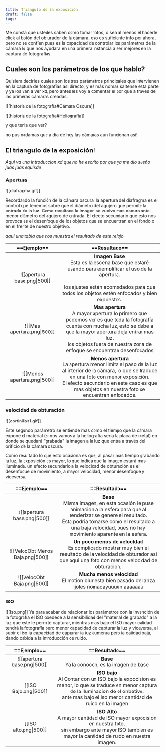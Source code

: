 ```yaml
---
title: Triangulo de la exposición
draft: false
tags:
---
```

Me consta que ustedes saben como tomar fotos, o sea al menos el hacerle click al botón del obturador de la cámara, eso es suficiente info por ahora, pero no se confíen pues es la capacidad de controlar los parámetros de la cámara lo que nos ayudara en una primera instancia a ser mejores en la captura de fotografías.

## Cuales son los parámetros de los que hablo?

Quisiera decirles cuales son los tres parámetros principales que intervienen en la captura de fotografías asi directo, y es más nomas saltense esta parte y ya los van a ver xd, pero antes les voy a comentar el por que a traves de las primeras cámaras creadas. 

![[historia de la fotografía#Cámara Oscura]]

![[historia de la fotografía#Heliografía]]

y que tenia que ver?

no pus nadamas que a día de hoy las cámaras aun funcionan así!

## El triangulo de la exposición!

*Aqui va una introduccion xd que no he escrito por que ya me dio sueño juas juas equisde*

### Apertura

![[diafragma.gif]]

Recordando la función de la cámara oscura, la apertura del diafragma es el control que tenemos sobre que el diámetro del agujero que permite la entrada de la luz. Como resultado la imagen se vuelve mas oscura ante menor diámetro del agujero de entrada.
El efecto secundario que esto nos provoca es el desenfoque de los objetos que se encuentran en el fondo o en el frente de nuestro objetivo.

*aqui una tabla que nos muestra el resultado de este relajo*


|       ==**Ejemplo**==        |                                                                                                                     ==Resultado==                                                                                                                     |
| :--------------------------: | :---------------------------------------------------------------------------------------------------------------------------------------------------------------------------------------------------------------------------------------------------: |
| ![[apertura base.png\|500]]  |                         **Imagen Base**<br>Esta es la escena base que estaré usando para ejemplificar el uso de la apertura.<br><br>los ajustes están acomodados para que todos los objetos estén enfocados y bien expuestos.                         |
|  ![[Mas apertura.png\|500]]  | **Mas apertura**<br>A mayor apertura lo primero que podemos ver es que toda la fotografía cuenta con mucha luz, esto se debe a que la mayor apertura deja entrar mas luz.<br> los objetos fuera de nuestra zona de enfoque se encuentran desenfocados |
| ![[Menos apertura.png\|500]] |    **Menos apertura**<br>La apertura menor limita el paso de la luz al interior de la cámara, lo que se traduce en una foto con menor exposición.<br>El efecto secundario en este caso es que mas objetos en nuestra foto se encuentran enfocados.    |


### velocidad de obturación
![[cortinillas1.gif]]

Este segundo parámetro se entiende mas como el tiempo que la cámara expone el material (si nos vamos a la heliografía sería la placa de metal) en donde se quedará "grabada" la imagen a la luz que entra a través del orificio de la cámara oscura.

Como resultado lo que esto ocasiona es que, al pasar mas tiempo grabando la luz, la exposición es mayor, lo que indica que la imagen estará mas iluminada.
un efecto secundario a la velocidad de obturación es el desenfoque de movimiento, a mayor velocidad, menor desenfoque y viceversa.


|          ==**Ejemplo**==          |                                                                                                              ==Resultado==                                                                                                              |
| :-------------------------------: | :-------------------------------------------------------------------------------------------------------------------------------------------------------------------------------------------------------------------------------------: |
|    ![[apertura base.png\|500]]    | **Base**<br>Misma imagen, en esta ocasión le puse animacion a la esfera para que al renderizar se genere el resultado.<br>Ésta podria tomarse como el resultado a una baja velocidad, pues no hay movimiento aparente en la esfera.<br> |
| ![[VelocObt Menos Baja.png\|500]] |                                   **Un poco menos de velocidad**<br>Es complicado mostrar muy bien el resultado de la velocidad de obturador asi que aqui una foto con menos velocidad de obturacion.                                   |
|    ![[VelocObt Baja.png\|500]]    |                                                                    **Mucha menos velocidad**<br>El motion blur esta bien pasado de lanza ijoles nomacayuuuun aaaaaaa                                                                    |


### ISO
![[Iso.png]]
Ya para acabar de relacionar los parámetros con la invención de la fotografía el ISO obedece a la sensibilidad del "material de grabado" a la luz que este le permite capturar, mientras mas bajo el ISO mayor calidad tendrá la fotografía pero menor capacidad de capturar la luz y viceversa, al subir el iso la capacidad de capturar la luz aumenta pero la calidad baja, dando cabida a la introducción de ruido.

|       ==**Ejemplo**==       |                                                                                            ==Resultado==                                                                                            |
| :-------------------------: | :-------------------------------------------------------------------------------------------------------------------------------------------------------------------------------------------------: |
| ![[apertura base.png\|500]] |                                                                           **Base**<br>Ya la conocen, es la imagen de base                                                                           |
|   ![[ISO  Bajo.png\|500]]   | **ISO bajo**<br>Al Contar con un ISO bajo la expocision es menor, lo que se traduce en menor captura de la iluminacion de el onbetivo.<br>ante mas bajo el iso menor cantidad de ruido en la imagen |
|   ![[ISO  alto.png\|500]]   |                  **ISO Alto**<br>A mayor cantidad de ISO mayor expocision en nuestra foto. <br>sin embargo ante mayor ISO tambien es mayor la cantidad de ruido en nuestra imagen.                  |

